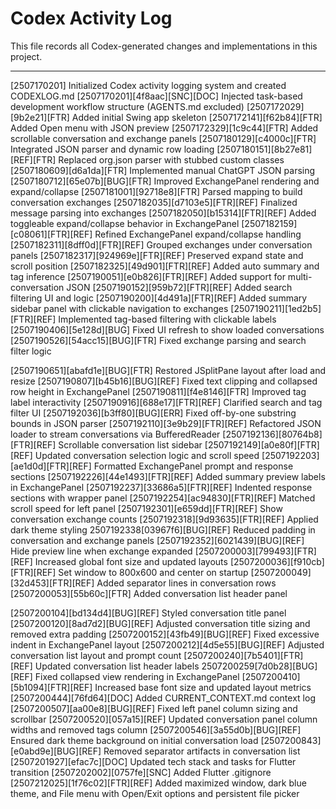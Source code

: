# Codex Activity Log

This file records all Codex-generated changes and implementations in this project.

---

[2507170201] Initialized Codex activity logging system and created CODEXLOG.md
[2507170201][4f8aac][SNC][DOC] Injected task-based development workflow structure (AGENTS.md excluded)
[2507172029][9b2e21][FTR] Added initial Swing app skeleton
[2507172141][f62b84][FTR] Added Open menu with JSON preview
[2507172329][1c9c44][FTR] Added scrollable conversation and exchange panels
[2507180129][c4000c][FTR] Integrated JSON parser and dynamic row loading
[2507180151][8b27e81][REF][FTR] Replaced org.json parser with stubbed custom classes
[2507180609][d6a1da][FTR] Implemented manual ChatGPT JSON parsing
[2507180712][65e07b][BUG][FTR] Improved ExchangePanel rendering and expand/collapse
[2507181001][92718e8][FTR] Parsed mapping to build conversation exchanges
[2507182035][d7103e5][FTR][REF] Finalized message parsing into exchanges
[2507182050][b15314][FTR][REF] Added toggleable expand/collapse behavior in ExchangePanel
[2507182159][c08061][FTR][REF] Refined ExchangePanel expand/collapse handling
[2507182311][8dff0d][FTR][REF] Grouped exchanges under conversation panels
[2507182317][924969e][FTR][REF] Preserved expand state and scroll position
[2507182325][49d901][FTR][REF] Added auto summary and tag inference
[2507190051][e0b826][FTR][REF] Added support for multi-conversation JSON
[2507190152][959b72][FTR][REF] Added search filtering UI and logic
[2507190200][4d491a][FTR][REF] Added summary sidebar panel with clickable navigation to exchanges
[2507190211][1ed2b5][FTR][REF] Implemented tag-based filtering with clickable labels
[2507190406][5e128d][BUG] Fixed UI refresh to show loaded conversations
[2507190526][54acc15][BUG][FTR] Fixed exchange parsing and search filter logic

[2507190651][abafd1e][BUG][FTR] Restored JSplitPane layout after load and resize
[2507190807][b45b16][BUG][REF] Fixed text clipping and collapsed row height in ExchangePanel
[2507190811][f4e8146][FTR] Improved tag label interactivity
[2507190916][688e17][FTR][REF] Clarified search and tag filter UI
[2507192036][b3ff80][BUG][ERR] Fixed off-by-one substring bounds in JSON parser
[2507192110][3e9b29][FTR][REF] Refactored JSON loader to stream conversations via BufferedReader
[2507192136][80764b8][FTR][REF] Scrollable conversation list sidebar
[2507192149][a0e80f][FTR][REF] Updated conversation selection logic and scroll speed
[2507192203][ae1d0d][FTR][REF] Formatted ExchangePanel prompt and response sections
[2507192226][44e1493][FTR][REF] Added summary preview labels in ExchangePanel
[2507192237][33686a5][FTR][REF] Indented response sections with wrapper panel
[2507192254][ac94830][FTR][REF] Matched scroll speed for left panel
[2507192301][e659dd][FTR][REF] Show conversation exchange counts
[2507192318][9d93635][FTR][REF] Applied dark theme styling
2507192338[03967f6][BUG][REF] Reduced padding in conversation and exchange panels
[2507192352][6021439][BUG][REF] Hide preview line when exchange expanded
[2507200003][799493][FTR][REF] Increased global font size and updated layouts
[2507200036][f910cb][FTR][REF] Set window to 800x600 and center on startup
[2507200049][32d453][FTR][REF] Added separator lines in conversation rows
[2507200053][55b60c][FTR] Added conversation list header panel

[2507200104][bd134d4][BUG][REF] Styled conversation title panel
[2507200120][8ad7d2][BUG][REF] Adjusted conversation title sizing and removed extra padding
[2507200152][43fb49][BUG][REF] Fixed excessive indent in ExchangePanel layout
[2507200212][4d5e55][BUG][REF] Adjusted conversation list layout and prompt count
[2507200240][7b5401][FTR][REF] Updated conversation list header labels
2507200259[7d0b28][BUG][REF] Fixed collapsed view rendering in ExchangePanel
[2507200410][5b1094][FTR][REF] Increased base font size and updated layout metrics
[2507200444][76fd64][DOC] Added CURRENT_CONTEXT.md context log
[2507200507][aa00e8][BUG][REF] Fixed left panel column sizing and scrollbar
[2507200520][057a15][REF] Updated conversation panel column widths and removed tags column
[2507200546][3a55d0b][BUG][REF] Ensured dark theme background on initial conversation load
[2507200843][e0abd9e][BUG][REF] Removed separator artifacts in conversation list
[2507201927][efac7c][DOC] Updated tech stack and tasks for Flutter transition
[2507202002][0757fe][SNC] Added Flutter .gitignore
[2507212025][1f76c02][FTR][REF] Added maximized window, dark blue theme, and File menu with Open/Exit options and persistent file picker
